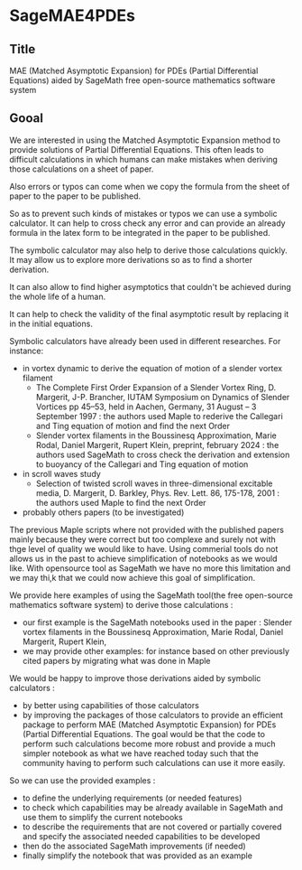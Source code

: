 # SageMAE4PDEs

## Title
MAE (Matched Asymptotic Expansion) for PDEs (Partial Differential Equations) aided by SageMath free open-source mathematics software system

## Gooal
We are interested in using the Matched Asymptotic Expansion method to provide solutions of Partial Differential Equations. This often leads to difficult calculations in which humans can make mistakes when deriving those calculations on a sheet of paper.

Also errors or typos can come when we copy the formula from the sheet of paper to the paper to be published.

So as to prevent such kinds of mistakes or typos we can use a symbolic calculator. It can help to cross check any error and can provide an already formula in the latex form to be integrated in the paper to be published.

The symbolic calculator may also help to derive those calculations quickly. It may allow us to explore more derivations so as to find a shorter derivation.

It can also allow to find higher asymptotics that couldn't be achieved during the whole life of a human.

It can help to check the validity of the final asymptotic result by replacing it in the initial equations.

Symbolic calculators have already been used in different researches. For instance:
- in vortex dynamic to derive the equation of motion of a slender vortex filament
	- The Complete First Order Expansion of a Slender Vortex Ring, D. Margerit, J-P. Brancher,  IUTAM Symposium on Dynamics of Slender Vortices pp 45–53, held in Aachen, Germany, 31 August – 3 September 1997 : the authors used Maple to rederive the Callegari and Ting equation of motion and find the next Order
	- Slender vortex filaments in the Boussinesq Approximation, Marie Rodal, Daniel Margerit, Rupert Klein, preprint, february 2024 : the authors used SageMath to cross check the derivation and extension to buoyancy of the Callegari and Ting equation of motion
- in scroll waves study
	- Selection of twisted scroll waves in three-dimensional excitable media, D. Margerit, D. Barkley, Phys. Rev. Lett. 86, 175-178, 2001 : the authors used Maple to find the next Order
- probably others papers (to be investigated)

The previous Maple scripts where not provided with the published papers mainly because they were correct but too complexe and surely not with thge level of quality we would like to have.
Using commerial tools do not allows us in the past to achieve simplification of notebooks as we would like. With opensource tool as SageMath we have no more this limitation and we may thi,k that we could now achieve this goal of simplification. 

We provide here examples of using the SageMath tool(the free open-source mathematics software system) to derive those calculations :
- our first example is the SageMath notebooks used in the paper : Slender vortex filaments in the Boussinesq Approximation, Marie Rodal, Daniel Margerit, Rupert Klein,
- we may provide other examples: for instance based on other previously cited papers by migrating what was done in Maple

We would be happy to improve those derivations aided by symbolic calculators :
- by better using capabilities of those calculators
- by improving the packages of those calculators to provide an efficient package to perform MAE (Matched Asymptotic Expansion) for PDEs (Partial Differential Equations.
The goal would be that the code to perform such calculations become more robust and provide a much simpler notebook as what we have reached today such that the community having to perform such calculations can use it more easily.

So we can use the provided examples :
- to define the underlying requirements (or needed features)
- to check which capabilities may be already available in SageMath and use them to simplify the current notebooks
- to describe the requirements that are not covered or partially covered and specify the associated needed capabilities to be developed
- then do the associated SageMath improvements (if needed)
- finally simplify the notebook that was provided as an example